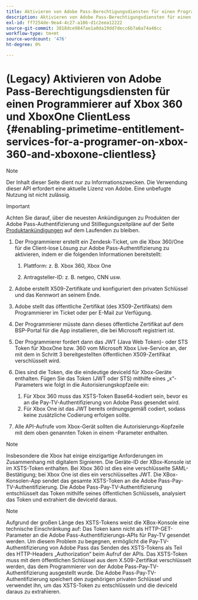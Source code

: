 ```yaml
---
title: Aktivieren von Adobe Pass-Berechtigungsdiensten für einen Programmierer auf Xbox 360 und XboxOne Clientless
description: Aktivieren von Adobe Pass-Berechtigungsdiensten für einen Programmierer auf Xbox 360 und XboxOne Clientless
exl-id: ff7254de-9ea4-4c27-a186-d1c2eea12222
source-git-commit: 3818dce9847ae1a0da19dd7decc6b7a6a74a46cc
workflow-type: tm+mt
source-wordcount: '476'
ht-degree: 0%

---
```


# (Legacy) Aktivieren von Adobe Pass-Berechtigungsdiensten für einen Programmierer auf Xbox 360 und XboxOne ClientLess {#enabling-primetime-entitlement-services-for-a-programer-on-xbox-360-and-xboxone-clientless}

>[!NOTE]
>
>Der Inhalt dieser Seite dient nur zu Informationszwecken. Die Verwendung dieser API erfordert eine aktuelle Lizenz von Adobe. Eine unbefugte Nutzung ist nicht zulässig.

>[!IMPORTANT]
>
> Achten Sie darauf, über die neuesten Ankündigungen zu Produkten der Adobe Pass-Authentifizierung und Stilllegungszeitpläne auf der Seite [Produktankündigungen](/help/authentication/product-announcements.md) auf dem Laufenden zu bleiben.


1. Der Programmierer erstellt ein Zendesk-Ticket, um die Xbox 360/One für die Client-lose Lösung zur Adobe Pass-Authentifizierung zu aktivieren, indem er die folgenden Informationen bereitstellt:

   1. Plattform: z. B. Xbox 360, Xbox One

   1. Antragsteller-ID: z. B. netgeo, CNN usw.

1. Adobe erstellt X509-Zertifikate und konfiguriert den privaten Schlüssel und das Kennwort an seinem Ende.

1. Adobe stellt das öffentliche Zertifikat (des X509-Zertifikats) dem Programmierer im Ticket oder per E-Mail zur Verfügung.

1. Der Programmierer müsste dann dieses öffentliche Zertifikat auf dem BSP-Portal für die App installieren, die bei Microsoft registriert ist.

1. Der Programmierer fordert dann das JWT (Java Web Token)- oder STS Token für XboxOne bzw. 360 vom Microsoft Xbox Live-Service an, der mit dem in Schritt 3 bereitgestellten öffentlichen X509-Zertifikat verschlüsselt wird.

1. Dies sind die Token, die die eindeutige deviceId für Xbox-Geräte enthalten. Fügen Sie das Token (JWT oder STS) mithilfe eines „x“-Parameters wie folgt in die Autorisierungskopfzeile ein:

   1. Für Xbox 360 muss das XSTS-Token Base64-kodiert sein, bevor es an die Pay-TV-Authentifizierung von Adobe Pass gesendet wird.
   1. Für Xbox One ist das JWT bereits ordnungsgemäß codiert, sodass keine zusätzliche Codierung erfolgen sollte.

1. Alle API-Aufrufe vom Xbox-Gerät sollten die Autorisierungs-Kopfzeile mit dem oben genannten Token in einem -Parameter enthalten.



>[!NOTE]
>
>Insbesondere die Xbox hat einige einzigartige Anforderungen im Zusammenhang mit digitalem Signieren. Die Geräte-ID der XBox-Konsole ist im XSTS-Token enthalten.  Bei Xbox 360 ist dies eine verschlüsselte SAML-Bestätigung; bei Xbox One ist dies ein verschlüsseltes JWT. Die XBox-Konsolen-App sendet das gesamte XSTS-Token an die Adobe Pass-Pay-TV-Authentifizierung. Die Adobe Pass-Pay-TV-Authentifizierung entschlüsselt das Token mithilfe seines öffentlichen Schlüssels, analysiert das Token und extrahiert die deviceId daraus.

>[!NOTE]
>
>Aufgrund der großen Länge des XSTS-Tokens weist die XBox-Konsole eine technische Einschränkung auf: Das Token kann nicht als HTTP-GET-Parameter an die Adobe Pass-Authentifizierungs-APIs für Pay-TV gesendet werden. Um diesem Problem zu begegnen, ermöglicht die Pay-TV-Authentifizierung von Adobe Pass das Senden des XSTS-Tokens als Teil des HTTP-Headers „Authorization“ beim Aufruf der APIs. Das XSTS-Token muss mit dem öffentlichen Schlüssel aus dem X.509-Zertifikat verschlüsselt werden, das dem Programmierer von der Adobe Pass-Pay-TV-Authentifizierung ausgestellt wurde. Die Adobe Pass-Pay-TV-Authentifizierung speichert den zugehörigen privaten Schlüssel und verwendet ihn, um das XSTS-Token zu entschlüsseln und die deviceId daraus zu extrahieren.
